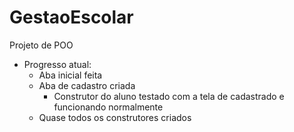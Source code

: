 # GestaoEscolar

Projeto de POO

* Progresso atual:
    - Aba inicial feita
    - Aba de cadastro criada 
        - Construtor do aluno testado com a tela de cadastrado e funcionando normalmente
    - Quase todos os construtores criados